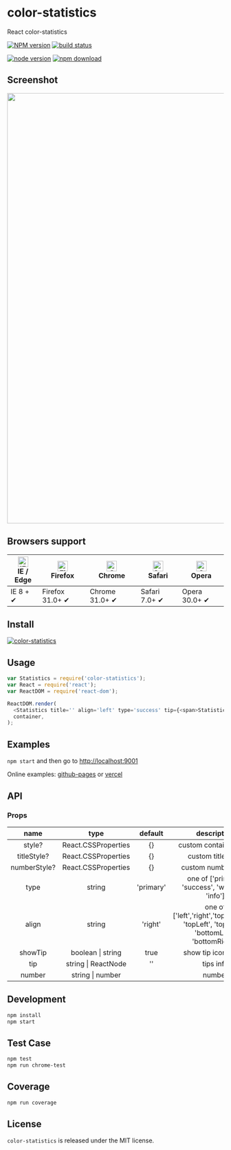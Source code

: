 # color-statistics

React color-statistics

[![NPM version][npm-image]][npm-url]
[![build status][travis-image]][travis-url]

<!-- [![Test coverage][coveralls-image]][coveralls-url] -->

[![node version][node-image]][node-url]
[![npm download][download-image]][download-url]

[npm-image]: https://img.shields.io/npm/v/color-statistics.svg?style=flat-square
[npm-url]: https://npmjs.org/package/color-statistics
[travis-image]: https://travis-ci.org/ybzjsxh/color-statistics.svg?branch=master
[travis-url]: https://travis-ci.org/ybzjsxh/color-statistics
[coveralls-image]: https://img.shields.io/coveralls/ybzjsxh/color-statistics.svg?style=flat-square
[coveralls-url]: https://coveralls.io/r/ybzjsxh/color-statistics?branch=master
[gemnasium-image]: https://img.shields.io/gemnasium/ybzjsxh/color-statistics.svg?style=flat-square
[node-image]: https://img.shields.io/badge/node.js-%3E=_0.10-green.svg?style=flat-square
[node-url]: https://nodejs.org/download/
[download-image]: https://img.shields.io/npm/dm/color-statistics.svg?style=flat-square
[download-url]: https://npmjs.org/package/color-statistics

## Screenshot

<img src="https://front-images.oss-cn-hangzhou.aliyuncs.com/i4/8e7d52524baffa614678e9a7bd1118c7-1175-149.png" width="1000"/>

## Browsers support

| [<img src="https://raw.githubusercontent.com/alrra/browser-logos/master/src/edge/edge_48x48.png" alt="IE / Edge" width="24px" height="24px" />](http://godban.github.io/browsers-support-badges/)</br>IE / Edge | [<img src="https://raw.githubusercontent.com/alrra/browser-logos/master/src/firefox/firefox_48x48.png" alt="Firefox" width="24px" height="24px" />](http://godban.github.io/browsers-support-badges/)</br>Firefox | [<img src="https://raw.githubusercontent.com/alrra/browser-logos/master/src/chrome/chrome_48x48.png" alt="Chrome" width="24px" height="24px" />](http://godban.github.io/browsers-support-badges/)</br>Chrome | [<img src="https://raw.githubusercontent.com/alrra/browser-logos/master/src/safari/safari_48x48.png" alt="Safari" width="24px" height="24px" />](http://godban.github.io/browsers-support-badges/)</br>Safari | [<img src="https://raw.githubusercontent.com/alrra/browser-logos/master/src/opera/opera_48x48.png" alt="Opera" width="24px" height="24px" />](http://godban.github.io/browsers-support-badges/)</br>Opera |
| --------------------------------------------------------------------------------------------------------------------------------------------------------------------------------------------------------------- | ----------------------------------------------------------------------------------------------------------------------------------------------------------------------------------------------------------------- | ------------------------------------------------------------------------------------------------------------------------------------------------------------------------------------------------------------- | ------------------------------------------------------------------------------------------------------------------------------------------------------------------------------------------------------------- | --------------------------------------------------------------------------------------------------------------------------------------------------------------------------------------------------------- |
| IE 8 + ✔                                                                                                                                                                                                        | Firefox 31.0+ ✔                                                                                                                                                                                                   | Chrome 31.0+ ✔                                                                                                                                                                                                | Safari 7.0+ ✔                                                                                                                                                                                                 | Opera 30.0+ ✔                                                                                                                                                                                             |

## Install

[![color-statistics](https://nodei.co/npm/color-statistics.png)](https://npmjs.org/package/color-statistics)

## Usage

```js
var Statistics = require('color-statistics');
var React = require('react');
var ReactDOM = require('react-dom');

ReactDOM.render(
  <Statistics title='' align='left' type='success' tip={<span>Statistics</span>} />,
  container,
);
```

## Examples

`npm start` and then go to
<http://localhost:9001>

Online examples: [github-pages](https://ybzjsxh.github.io/color-statistics/?path=/story/color-statistics--simple) or [vercel](https://color-statistics.vercel.app/?path=/story/color-statistics--simple)

## API

### Props

|     name     |        type         |  default  |                                        description                                         |
| :----------: | :-----------------: | :-------: | :----------------------------------------------------------------------------------------: |
|    style?    | React.CSSProperties |    {}     |                                   custom container style                                   |
| titleStyle?  | React.CSSProperties |    {}     |                                     custom title style                                     |
| numberStyle? | React.CSSProperties |    {}     |                                    custom number style                                     |
|     type     |       string        | 'primary' |                      one of ['primary', 'success', 'warning', 'info']                      |
|    align     |       string        |  'right'  | one of ['left','right','top','bottom', 'topLeft', 'topRight', 'bottomLeft', 'bottomRight'] |
|   showTip    |  boolean \| string  |   true    |                                    show tip icon or not                                    |
|     tip      | string \| ReactNode |    ''     |                                         tips info                                          |
|    number    |  string \| number   |           |                                           number                                           |

## Development

```bash
npm install
npm start
```

## Test Case

```bash
npm test
npm run chrome-test
```

## Coverage

```bash
npm run coverage
```

## License

`color-statistics` is released under the MIT license.
